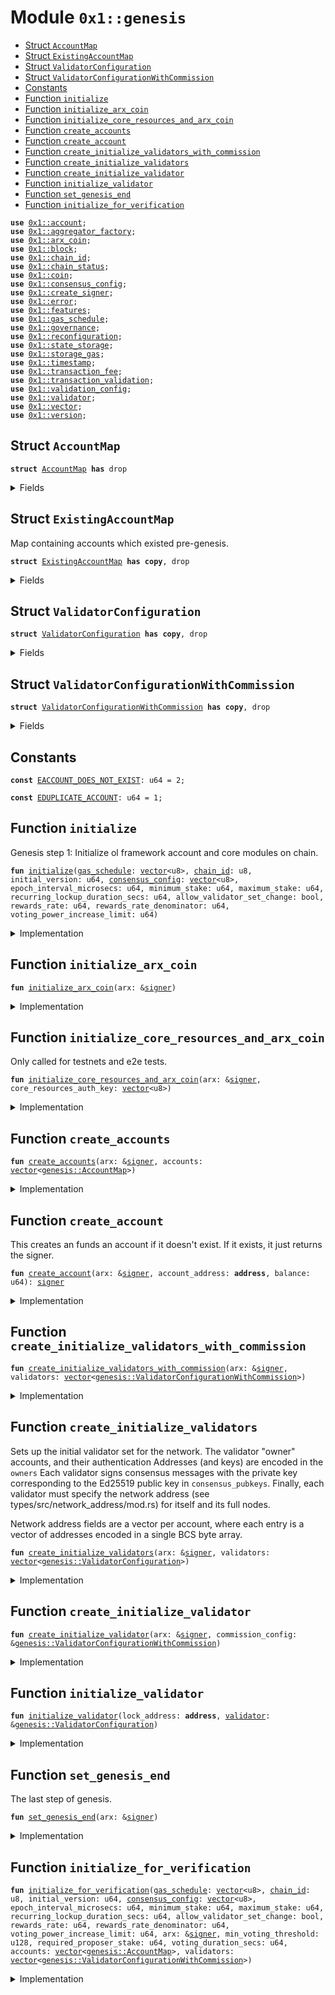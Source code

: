 
<a name="0x1_genesis"></a>

# Module `0x1::genesis`



-  [Struct `AccountMap`](#0x1_genesis_AccountMap)
-  [Struct `ExistingAccountMap`](#0x1_genesis_ExistingAccountMap)
-  [Struct `ValidatorConfiguration`](#0x1_genesis_ValidatorConfiguration)
-  [Struct `ValidatorConfigurationWithCommission`](#0x1_genesis_ValidatorConfigurationWithCommission)
-  [Constants](#@Constants_0)
-  [Function `initialize`](#0x1_genesis_initialize)
-  [Function `initialize_arx_coin`](#0x1_genesis_initialize_arx_coin)
-  [Function `initialize_core_resources_and_arx_coin`](#0x1_genesis_initialize_core_resources_and_arx_coin)
-  [Function `create_accounts`](#0x1_genesis_create_accounts)
-  [Function `create_account`](#0x1_genesis_create_account)
-  [Function `create_initialize_validators_with_commission`](#0x1_genesis_create_initialize_validators_with_commission)
-  [Function `create_initialize_validators`](#0x1_genesis_create_initialize_validators)
-  [Function `create_initialize_validator`](#0x1_genesis_create_initialize_validator)
-  [Function `initialize_validator`](#0x1_genesis_initialize_validator)
-  [Function `set_genesis_end`](#0x1_genesis_set_genesis_end)
-  [Function `initialize_for_verification`](#0x1_genesis_initialize_for_verification)


<pre><code><b>use</b> <a href="account.md#0x1_account">0x1::account</a>;
<b>use</b> <a href="aggregator_factory.md#0x1_aggregator_factory">0x1::aggregator_factory</a>;
<b>use</b> <a href="arx_coin.md#0x1_arx_coin">0x1::arx_coin</a>;
<b>use</b> <a href="block.md#0x1_block">0x1::block</a>;
<b>use</b> <a href="chain_id.md#0x1_chain_id">0x1::chain_id</a>;
<b>use</b> <a href="chain_status.md#0x1_chain_status">0x1::chain_status</a>;
<b>use</b> <a href="coin.md#0x1_coin">0x1::coin</a>;
<b>use</b> <a href="consensus_config.md#0x1_consensus_config">0x1::consensus_config</a>;
<b>use</b> <a href="create_signer.md#0x1_create_signer">0x1::create_signer</a>;
<b>use</b> <a href="../../std/doc/error.md#0x1_error">0x1::error</a>;
<b>use</b> <a href="../../std/doc/features.md#0x1_features">0x1::features</a>;
<b>use</b> <a href="gas_schedule.md#0x1_gas_schedule">0x1::gas_schedule</a>;
<b>use</b> <a href="governance.md#0x1_governance">0x1::governance</a>;
<b>use</b> <a href="reconfiguration.md#0x1_reconfiguration">0x1::reconfiguration</a>;
<b>use</b> <a href="state_storage.md#0x1_state_storage">0x1::state_storage</a>;
<b>use</b> <a href="storage_gas.md#0x1_storage_gas">0x1::storage_gas</a>;
<b>use</b> <a href="timestamp.md#0x1_timestamp">0x1::timestamp</a>;
<b>use</b> <a href="transaction_fee.md#0x1_transaction_fee">0x1::transaction_fee</a>;
<b>use</b> <a href="transaction_validation.md#0x1_transaction_validation">0x1::transaction_validation</a>;
<b>use</b> <a href="validation_config.md#0x1_validation_config">0x1::validation_config</a>;
<b>use</b> <a href="validator.md#0x1_validator">0x1::validator</a>;
<b>use</b> <a href="../../std/doc/vector.md#0x1_vector">0x1::vector</a>;
<b>use</b> <a href="version.md#0x1_version">0x1::version</a>;
</code></pre>



<a name="0x1_genesis_AccountMap"></a>

## Struct `AccountMap`



<pre><code><b>struct</b> <a href="genesis.md#0x1_genesis_AccountMap">AccountMap</a> <b>has</b> drop
</code></pre>



<details>
<summary>Fields</summary>


<dl>
<dt>
<code>account_address: <b>address</b></code>
</dt>
<dd>

</dd>
<dt>
<code>balance: u64</code>
</dt>
<dd>

</dd>
</dl>


</details>

<a name="0x1_genesis_ExistingAccountMap"></a>

## Struct `ExistingAccountMap`

Map containing accounts which existed pre-genesis.


<pre><code><b>struct</b> <a href="genesis.md#0x1_genesis_ExistingAccountMap">ExistingAccountMap</a> <b>has</b> <b>copy</b>, drop
</code></pre>



<details>
<summary>Fields</summary>


<dl>
<dt>
<code>accounts: <a href="../../std/doc/vector.md#0x1_vector">vector</a>&lt;<b>address</b>&gt;</code>
</dt>
<dd>

</dd>
<dt>
<code>allocations: <a href="../../std/doc/vector.md#0x1_vector">vector</a>&lt;u64&gt;</code>
</dt>
<dd>

</dd>
</dl>


</details>

<a name="0x1_genesis_ValidatorConfiguration"></a>

## Struct `ValidatorConfiguration`



<pre><code><b>struct</b> <a href="genesis.md#0x1_genesis_ValidatorConfiguration">ValidatorConfiguration</a> <b>has</b> <b>copy</b>, drop
</code></pre>



<details>
<summary>Fields</summary>


<dl>
<dt>
<code>owner_address: <b>address</b></code>
</dt>
<dd>

</dd>
<dt>
<code>operator_address: <b>address</b></code>
</dt>
<dd>

</dd>
<dt>
<code>vault_address: <b>address</b></code>
</dt>
<dd>

</dd>
<dt>
<code>stake_amount: u64</code>
</dt>
<dd>

</dd>
<dt>
<code>consensus_pubkey: <a href="../../std/doc/vector.md#0x1_vector">vector</a>&lt;u8&gt;</code>
</dt>
<dd>

</dd>
<dt>
<code>proof_of_possession: <a href="../../std/doc/vector.md#0x1_vector">vector</a>&lt;u8&gt;</code>
</dt>
<dd>

</dd>
<dt>
<code>network_addresses: <a href="../../std/doc/vector.md#0x1_vector">vector</a>&lt;u8&gt;</code>
</dt>
<dd>

</dd>
<dt>
<code>full_node_network_addresses: <a href="../../std/doc/vector.md#0x1_vector">vector</a>&lt;u8&gt;</code>
</dt>
<dd>

</dd>
</dl>


</details>

<a name="0x1_genesis_ValidatorConfigurationWithCommission"></a>

## Struct `ValidatorConfigurationWithCommission`



<pre><code><b>struct</b> <a href="genesis.md#0x1_genesis_ValidatorConfigurationWithCommission">ValidatorConfigurationWithCommission</a> <b>has</b> <b>copy</b>, drop
</code></pre>



<details>
<summary>Fields</summary>


<dl>
<dt>
<code>validator_config: <a href="genesis.md#0x1_genesis_ValidatorConfiguration">genesis::ValidatorConfiguration</a></code>
</dt>
<dd>

</dd>
<dt>
<code>commission_percentage: u64</code>
</dt>
<dd>

</dd>
<dt>
<code>join_during_genesis: bool</code>
</dt>
<dd>

</dd>
</dl>


</details>

<a name="@Constants_0"></a>

## Constants


<a name="0x1_genesis_EACCOUNT_DOES_NOT_EXIST"></a>



<pre><code><b>const</b> <a href="genesis.md#0x1_genesis_EACCOUNT_DOES_NOT_EXIST">EACCOUNT_DOES_NOT_EXIST</a>: u64 = 2;
</code></pre>



<a name="0x1_genesis_EDUPLICATE_ACCOUNT"></a>



<pre><code><b>const</b> <a href="genesis.md#0x1_genesis_EDUPLICATE_ACCOUNT">EDUPLICATE_ACCOUNT</a>: u64 = 1;
</code></pre>



<a name="0x1_genesis_initialize"></a>

## Function `initialize`

Genesis step 1: Initialize ol framework account and core modules on chain.


<pre><code><b>fun</b> <a href="genesis.md#0x1_genesis_initialize">initialize</a>(<a href="gas_schedule.md#0x1_gas_schedule">gas_schedule</a>: <a href="../../std/doc/vector.md#0x1_vector">vector</a>&lt;u8&gt;, <a href="chain_id.md#0x1_chain_id">chain_id</a>: u8, initial_version: u64, <a href="consensus_config.md#0x1_consensus_config">consensus_config</a>: <a href="../../std/doc/vector.md#0x1_vector">vector</a>&lt;u8&gt;, epoch_interval_microsecs: u64, minimum_stake: u64, maximum_stake: u64, recurring_lockup_duration_secs: u64, allow_validator_set_change: bool, rewards_rate: u64, rewards_rate_denominator: u64, voting_power_increase_limit: u64)
</code></pre>



<details>
<summary>Implementation</summary>


<pre><code><b>fun</b> <a href="genesis.md#0x1_genesis_initialize">initialize</a>(
    <a href="gas_schedule.md#0x1_gas_schedule">gas_schedule</a>: <a href="../../std/doc/vector.md#0x1_vector">vector</a>&lt;u8&gt;,
    <a href="chain_id.md#0x1_chain_id">chain_id</a>: u8,
    initial_version: u64,
    <a href="consensus_config.md#0x1_consensus_config">consensus_config</a>: <a href="../../std/doc/vector.md#0x1_vector">vector</a>&lt;u8&gt;,
    epoch_interval_microsecs: u64,
	minimum_stake: u64,
	maximum_stake: u64,
    recurring_lockup_duration_secs: u64,
    allow_validator_set_change: bool,
    rewards_rate: u64,
    rewards_rate_denominator: u64,
    voting_power_increase_limit: u64,
) {
    // Initialize the open libra <a href="account.md#0x1_account">account</a>. This is the <a href="account.md#0x1_account">account</a> <b>where</b> system resources and modules
	// will be deployed <b>to</b>. This will be entirely managed by on-chain <a href="governance.md#0x1_governance">governance</a> and no entities have the key or privileges
    // <b>to</b> <b>use</b> this <a href="account.md#0x1_account">account</a>.
    <b>let</b> (arx, arx_signer_cap) = <a href="account.md#0x1_account_create_reserved_account">account::create_reserved_account</a>(@arx);
    // Initialize <a href="account.md#0x1_account">account</a> configs on ol framework <a href="account.md#0x1_account">account</a>.
    <a href="account.md#0x1_account_initialize">account::initialize</a>(&arx);

    <a href="transaction_validation.md#0x1_transaction_validation_initialize">transaction_validation::initialize</a>(
        &arx,
        b"script_prologue",
        b"module_prologue",
        b"multi_agent_script_prologue",
        b"epilogue",
    );

    // Give the decentralized on-chain <a href="governance.md#0x1_governance">governance</a> control over the core framework <a href="account.md#0x1_account">account</a>.
    <a href="governance.md#0x1_governance_store_signer_cap">governance::store_signer_cap</a>(&arx, @arx, arx_signer_cap);

    // Give <a href="governance.md#0x1_governance">governance</a> control over the reserved addresses.
    <b>let</b> reserved_addresses = <a href="../../std/doc/vector.md#0x1_vector">vector</a>&lt;<b>address</b>&gt;[@0x2, @0x3, @0x4, @0x5, @0x6, @0x7, @0x8, @0x9, @0xa];
    <b>while</b> (!<a href="../../std/doc/vector.md#0x1_vector_is_empty">vector::is_empty</a>(&reserved_addresses)) {
        <b>let</b> <b>address</b> = <a href="../../std/doc/vector.md#0x1_vector_pop_back">vector::pop_back</a>&lt;<b>address</b>&gt;(&<b>mut</b> reserved_addresses);
        <b>let</b> (arx, reserved_signer_cap) = <a href="account.md#0x1_account_create_reserved_account">account::create_reserved_account</a>(<b>address</b>);
        <a href="governance.md#0x1_governance_store_signer_cap">governance::store_signer_cap</a>(&arx, <b>address</b>, reserved_signer_cap);
    };

    <a href="consensus_config.md#0x1_consensus_config_initialize">consensus_config::initialize</a>(&arx, <a href="consensus_config.md#0x1_consensus_config">consensus_config</a>);
    <a href="version.md#0x1_version_initialize">version::initialize</a>(&arx, initial_version);
    <a href="validator.md#0x1_validator_initialize">validator::initialize</a>(&arx);
    <a href="validation_config.md#0x1_validation_config_initialize">validation_config::initialize</a>(
        &arx,
	    minimum_stake,
	    maximum_stake,
        recurring_lockup_duration_secs,
        allow_validator_set_change,
        rewards_rate,
        rewards_rate_denominator,
        voting_power_increase_limit,
    );
    <a href="storage_gas.md#0x1_storage_gas_initialize">storage_gas::initialize</a>(&arx);
    <a href="gas_schedule.md#0x1_gas_schedule_initialize">gas_schedule::initialize</a>(&arx, <a href="gas_schedule.md#0x1_gas_schedule">gas_schedule</a>);

    // Ensure we can create aggregators for supply, but not enable it for common <b>use</b> just yet.
    <a href="aggregator_factory.md#0x1_aggregator_factory_initialize_aggregator_factory">aggregator_factory::initialize_aggregator_factory</a>(&arx);
    <a href="coin.md#0x1_coin_initialize_supply_config">coin::initialize_supply_config</a>(&arx);

    <a href="chain_id.md#0x1_chain_id_initialize">chain_id::initialize</a>(&arx, <a href="chain_id.md#0x1_chain_id">chain_id</a>);
    <a href="reconfiguration.md#0x1_reconfiguration_initialize">reconfiguration::initialize</a>(&arx);
    <a href="block.md#0x1_block_initialize">block::initialize</a>(&arx, epoch_interval_microsecs);
    <a href="state_storage.md#0x1_state_storage_initialize">state_storage::initialize</a>(&arx);
    <a href="timestamp.md#0x1_timestamp_set_time_has_started">timestamp::set_time_has_started</a>(&arx);
}
</code></pre>



</details>

<a name="0x1_genesis_initialize_arx_coin"></a>

## Function `initialize_arx_coin`



<pre><code><b>fun</b> <a href="genesis.md#0x1_genesis_initialize_arx_coin">initialize_arx_coin</a>(arx: &<a href="../../std/doc/signer.md#0x1_signer">signer</a>)
</code></pre>



<details>
<summary>Implementation</summary>


<pre><code><b>fun</b> <a href="genesis.md#0x1_genesis_initialize_arx_coin">initialize_arx_coin</a>(arx: &<a href="../../std/doc/signer.md#0x1_signer">signer</a>) {
    <b>let</b> (burn_cap, mint_cap) = <a href="arx_coin.md#0x1_arx_coin_initialize">arx_coin::initialize</a>(arx);
    // Give the `<a href="validator.md#0x1_validator">validator</a>` <b>module</b> MintCapability&lt;ArxCoin&gt; so it can mint rewards.
    <a href="validator.md#0x1_validator_store_arx_coin_mint_cap">validator::store_arx_coin_mint_cap</a>(arx, mint_cap);
    // Give <a href="transaction_fee.md#0x1_transaction_fee">transaction_fee</a> <b>module</b> BurnCapability&lt;ArxCoin&gt; so it can burn gas.
    <a href="transaction_fee.md#0x1_transaction_fee_store_arx_coin_burn_cap">transaction_fee::store_arx_coin_burn_cap</a>(arx, burn_cap);
}
</code></pre>



</details>

<a name="0x1_genesis_initialize_core_resources_and_arx_coin"></a>

## Function `initialize_core_resources_and_arx_coin`

Only called for testnets and e2e tests.


<pre><code><b>fun</b> <a href="genesis.md#0x1_genesis_initialize_core_resources_and_arx_coin">initialize_core_resources_and_arx_coin</a>(arx: &<a href="../../std/doc/signer.md#0x1_signer">signer</a>, core_resources_auth_key: <a href="../../std/doc/vector.md#0x1_vector">vector</a>&lt;u8&gt;)
</code></pre>



<details>
<summary>Implementation</summary>


<pre><code><b>fun</b> <a href="genesis.md#0x1_genesis_initialize_core_resources_and_arx_coin">initialize_core_resources_and_arx_coin</a>(
    arx: &<a href="../../std/doc/signer.md#0x1_signer">signer</a>,
    core_resources_auth_key: <a href="../../std/doc/vector.md#0x1_vector">vector</a>&lt;u8&gt;,
) {
    <b>let</b> (burn_cap, mint_cap) = <a href="arx_coin.md#0x1_arx_coin_initialize">arx_coin::initialize</a>(arx);
    // Give `<a href="validator.md#0x1_validator">validator</a>` <b>module</b> MintCapability&lt;ArxCoin&gt; so it can mint rewards.
    <a href="validator.md#0x1_validator_store_arx_coin_mint_cap">validator::store_arx_coin_mint_cap</a>(arx, mint_cap);
    // Give <a href="transaction_fee.md#0x1_transaction_fee">transaction_fee</a> <b>module</b> BurnCapability&lt;ArxCoin&gt; so it can burn gas.
    <a href="transaction_fee.md#0x1_transaction_fee_store_arx_coin_burn_cap">transaction_fee::store_arx_coin_burn_cap</a>(arx, burn_cap);

    <b>let</b> core_resources = <a href="account.md#0x1_account_create_account">account::create_account</a>(@core_resources);
    <a href="account.md#0x1_account_rotate_authentication_key_internal">account::rotate_authentication_key_internal</a>(&core_resources, core_resources_auth_key);
    <a href="arx_coin.md#0x1_arx_coin_configure_accounts_for_test">arx_coin::configure_accounts_for_test</a>(arx, &core_resources, mint_cap);
}
</code></pre>



</details>

<a name="0x1_genesis_create_accounts"></a>

## Function `create_accounts`



<pre><code><b>fun</b> <a href="genesis.md#0x1_genesis_create_accounts">create_accounts</a>(arx: &<a href="../../std/doc/signer.md#0x1_signer">signer</a>, accounts: <a href="../../std/doc/vector.md#0x1_vector">vector</a>&lt;<a href="genesis.md#0x1_genesis_AccountMap">genesis::AccountMap</a>&gt;)
</code></pre>



<details>
<summary>Implementation</summary>


<pre><code><b>fun</b> <a href="genesis.md#0x1_genesis_create_accounts">create_accounts</a>(arx: &<a href="../../std/doc/signer.md#0x1_signer">signer</a>, accounts: <a href="../../std/doc/vector.md#0x1_vector">vector</a>&lt;<a href="genesis.md#0x1_genesis_AccountMap">AccountMap</a>&gt;) {
    <b>let</b> i = 0;
    <b>let</b> num_accounts = <a href="../../std/doc/vector.md#0x1_vector_length">vector::length</a>(&accounts);
    <b>let</b> unique_accounts = <a href="../../std/doc/vector.md#0x1_vector_empty">vector::empty</a>();

    <b>while</b> (i &lt; num_accounts) {
        <b>let</b> account_map = <a href="../../std/doc/vector.md#0x1_vector_borrow">vector::borrow</a>(&accounts, i);
        <b>assert</b>!(
            !<a href="../../std/doc/vector.md#0x1_vector_contains">vector::contains</a>(&unique_accounts, &account_map.account_address),
            <a href="../../std/doc/error.md#0x1_error_already_exists">error::already_exists</a>(<a href="genesis.md#0x1_genesis_EDUPLICATE_ACCOUNT">EDUPLICATE_ACCOUNT</a>),
        );
        <a href="../../std/doc/vector.md#0x1_vector_push_back">vector::push_back</a>(&<b>mut</b> unique_accounts, account_map.account_address);

        <a href="genesis.md#0x1_genesis_create_account">create_account</a>(
            arx,
            account_map.account_address,
            account_map.balance,
        );

        i = i + 1;
    };
}
</code></pre>



</details>

<a name="0x1_genesis_create_account"></a>

## Function `create_account`

This creates an funds an account if it doesn't exist.
If it exists, it just returns the signer.


<pre><code><b>fun</b> <a href="genesis.md#0x1_genesis_create_account">create_account</a>(arx: &<a href="../../std/doc/signer.md#0x1_signer">signer</a>, account_address: <b>address</b>, balance: u64): <a href="../../std/doc/signer.md#0x1_signer">signer</a>
</code></pre>



<details>
<summary>Implementation</summary>


<pre><code><b>fun</b> <a href="genesis.md#0x1_genesis_create_account">create_account</a>(arx: &<a href="../../std/doc/signer.md#0x1_signer">signer</a>, account_address: <b>address</b>, balance: u64): <a href="../../std/doc/signer.md#0x1_signer">signer</a> {
    <b>if</b> (<a href="account.md#0x1_account_exists_at">account::exists_at</a>(account_address)) {
        <a href="create_signer.md#0x1_create_signer">create_signer</a>(account_address)
    } <b>else</b> {
        <b>let</b> <a href="account.md#0x1_account">account</a> = <a href="account.md#0x1_account_create_account">account::create_account</a>(account_address);
        <a href="coin.md#0x1_coin_register">coin::register</a>&lt;ArxCoin&gt;(&<a href="account.md#0x1_account">account</a>);
        <a href="arx_coin.md#0x1_arx_coin_mint">arx_coin::mint</a>(arx, account_address, balance);
        <a href="account.md#0x1_account">account</a>
    }
}
</code></pre>



</details>

<a name="0x1_genesis_create_initialize_validators_with_commission"></a>

## Function `create_initialize_validators_with_commission`



<pre><code><b>fun</b> <a href="genesis.md#0x1_genesis_create_initialize_validators_with_commission">create_initialize_validators_with_commission</a>(arx: &<a href="../../std/doc/signer.md#0x1_signer">signer</a>, validators: <a href="../../std/doc/vector.md#0x1_vector">vector</a>&lt;<a href="genesis.md#0x1_genesis_ValidatorConfigurationWithCommission">genesis::ValidatorConfigurationWithCommission</a>&gt;)
</code></pre>



<details>
<summary>Implementation</summary>


<pre><code><b>fun</b> <a href="genesis.md#0x1_genesis_create_initialize_validators_with_commission">create_initialize_validators_with_commission</a>(
    arx: &<a href="../../std/doc/signer.md#0x1_signer">signer</a>,
    validators: <a href="../../std/doc/vector.md#0x1_vector">vector</a>&lt;<a href="genesis.md#0x1_genesis_ValidatorConfigurationWithCommission">ValidatorConfigurationWithCommission</a>&gt;,
) {
    <b>let</b> i = 0;
    <b>let</b> num_validators = <a href="../../std/doc/vector.md#0x1_vector_length">vector::length</a>(&validators);
    <b>while</b> (i &lt; num_validators) {
        <b>let</b> <a href="validator.md#0x1_validator">validator</a> = <a href="../../std/doc/vector.md#0x1_vector_borrow">vector::borrow</a>(&validators, i);
        <a href="genesis.md#0x1_genesis_create_initialize_validator">create_initialize_validator</a>(arx, <a href="validator.md#0x1_validator">validator</a>);
        i = i + 1;
    };

    // Destroy open libras ability <b>to</b> mint coins now that we're done <b>with</b> setting up the initial
    // validators.
    <a href="arx_coin.md#0x1_arx_coin_destroy_mint_cap">arx_coin::destroy_mint_cap</a>(arx);

	// Transition <b>to</b> the next epoch
    <a href="validator.md#0x1_validator_on_new_epoch">validator::on_new_epoch</a>();
}
</code></pre>



</details>

<a name="0x1_genesis_create_initialize_validators"></a>

## Function `create_initialize_validators`

Sets up the initial validator set for the network.
The validator "owner" accounts, and their authentication
Addresses (and keys) are encoded in the <code>owners</code>
Each validator signs consensus messages with the private key corresponding to the Ed25519
public key in <code>consensus_pubkeys</code>.
Finally, each validator must specify the network address
(see types/src/network_address/mod.rs) for itself and its full nodes.

Network address fields are a vector per account, where each entry is a vector of addresses
encoded in a single BCS byte array.


<pre><code><b>fun</b> <a href="genesis.md#0x1_genesis_create_initialize_validators">create_initialize_validators</a>(arx: &<a href="../../std/doc/signer.md#0x1_signer">signer</a>, validators: <a href="../../std/doc/vector.md#0x1_vector">vector</a>&lt;<a href="genesis.md#0x1_genesis_ValidatorConfiguration">genesis::ValidatorConfiguration</a>&gt;)
</code></pre>



<details>
<summary>Implementation</summary>


<pre><code><b>fun</b> <a href="genesis.md#0x1_genesis_create_initialize_validators">create_initialize_validators</a>(arx: &<a href="../../std/doc/signer.md#0x1_signer">signer</a>, validators: <a href="../../std/doc/vector.md#0x1_vector">vector</a>&lt;<a href="genesis.md#0x1_genesis_ValidatorConfiguration">ValidatorConfiguration</a>&gt;) {
    <b>let</b> i = 0;
    <b>let</b> num_validators = <a href="../../std/doc/vector.md#0x1_vector_length">vector::length</a>(&validators);

    <b>let</b> validators_with_commission = <a href="../../std/doc/vector.md#0x1_vector_empty">vector::empty</a>();

    <b>while</b> (i &lt; num_validators) {
        <b>let</b> validator_with_commission = <a href="genesis.md#0x1_genesis_ValidatorConfigurationWithCommission">ValidatorConfigurationWithCommission</a> {
            validator_config: <a href="../../std/doc/vector.md#0x1_vector_pop_back">vector::pop_back</a>(&<b>mut</b> validators),
            commission_percentage: 0,
            join_during_genesis: <b>true</b>,
        };
        <a href="../../std/doc/vector.md#0x1_vector_push_back">vector::push_back</a>(&<b>mut</b> validators_with_commission, validator_with_commission);

        i = i + 1;
    };

    <a href="genesis.md#0x1_genesis_create_initialize_validators_with_commission">create_initialize_validators_with_commission</a>(arx, validators_with_commission);
}
</code></pre>



</details>

<a name="0x1_genesis_create_initialize_validator"></a>

## Function `create_initialize_validator`



<pre><code><b>fun</b> <a href="genesis.md#0x1_genesis_create_initialize_validator">create_initialize_validator</a>(arx: &<a href="../../std/doc/signer.md#0x1_signer">signer</a>, commission_config: &<a href="genesis.md#0x1_genesis_ValidatorConfigurationWithCommission">genesis::ValidatorConfigurationWithCommission</a>)
</code></pre>



<details>
<summary>Implementation</summary>


<pre><code><b>fun</b> <a href="genesis.md#0x1_genesis_create_initialize_validator">create_initialize_validator</a>(
    arx: &<a href="../../std/doc/signer.md#0x1_signer">signer</a>,
    commission_config: &<a href="genesis.md#0x1_genesis_ValidatorConfigurationWithCommission">ValidatorConfigurationWithCommission</a>,
) {
    <b>let</b> <a href="validator.md#0x1_validator">validator</a> = &commission_config.validator_config;

    <b>let</b> owner = &<a href="genesis.md#0x1_genesis_create_account">create_account</a>(arx, <a href="validator.md#0x1_validator">validator</a>.owner_address, <a href="validator.md#0x1_validator">validator</a>.stake_amount);
    <a href="genesis.md#0x1_genesis_create_account">create_account</a>(arx, <a href="validator.md#0x1_validator">validator</a>.operator_address, 0);
    <a href="genesis.md#0x1_genesis_create_account">create_account</a>(arx, <a href="validator.md#0x1_validator">validator</a>.vault_address, 0);

    // Initialize the stake lock and join the <a href="validator.md#0x1_validator">validator</a> set.
    <a href="validator.md#0x1_validator_initialize_stake_owner">validator::initialize_stake_owner</a>(
        owner,
        <a href="validator.md#0x1_validator">validator</a>.stake_amount,
        <a href="validator.md#0x1_validator">validator</a>.operator_address,
        <a href="validator.md#0x1_validator">validator</a>.vault_address,
    );
    <b>let</b> lock_address = <a href="validator.md#0x1_validator">validator</a>.owner_address;

    <b>if</b> (commission_config.join_during_genesis) {
        <a href="genesis.md#0x1_genesis_initialize_validator">initialize_validator</a>(lock_address, <a href="validator.md#0x1_validator">validator</a>);
    };
}
</code></pre>



</details>

<a name="0x1_genesis_initialize_validator"></a>

## Function `initialize_validator`



<pre><code><b>fun</b> <a href="genesis.md#0x1_genesis_initialize_validator">initialize_validator</a>(lock_address: <b>address</b>, <a href="validator.md#0x1_validator">validator</a>: &<a href="genesis.md#0x1_genesis_ValidatorConfiguration">genesis::ValidatorConfiguration</a>)
</code></pre>



<details>
<summary>Implementation</summary>


<pre><code><b>fun</b> <a href="genesis.md#0x1_genesis_initialize_validator">initialize_validator</a>(lock_address: <b>address</b>, <a href="validator.md#0x1_validator">validator</a>: &<a href="genesis.md#0x1_genesis_ValidatorConfiguration">ValidatorConfiguration</a>) {
    <b>let</b> operator = &<a href="create_signer.md#0x1_create_signer">create_signer</a>(<a href="validator.md#0x1_validator">validator</a>.operator_address);

    <a href="validator.md#0x1_validator_rotate_consensus_key">validator::rotate_consensus_key</a>(
        operator,
        lock_address,
        <a href="validator.md#0x1_validator">validator</a>.consensus_pubkey,
        <a href="validator.md#0x1_validator">validator</a>.proof_of_possession,
    );
    <a href="validator.md#0x1_validator_update_network_info">validator::update_network_info</a>(
        operator,
        lock_address,
        <a href="validator.md#0x1_validator">validator</a>.network_addresses,
        <a href="validator.md#0x1_validator">validator</a>.full_node_network_addresses,
    );
    <a href="validator.md#0x1_validator_join_validator_set_internal">validator::join_validator_set_internal</a>(operator, lock_address);
}
</code></pre>



</details>

<a name="0x1_genesis_set_genesis_end"></a>

## Function `set_genesis_end`

The last step of genesis.


<pre><code><b>fun</b> <a href="genesis.md#0x1_genesis_set_genesis_end">set_genesis_end</a>(arx: &<a href="../../std/doc/signer.md#0x1_signer">signer</a>)
</code></pre>



<details>
<summary>Implementation</summary>


<pre><code><b>fun</b> <a href="genesis.md#0x1_genesis_set_genesis_end">set_genesis_end</a>(arx: &<a href="../../std/doc/signer.md#0x1_signer">signer</a>) {
    <a href="chain_status.md#0x1_chain_status_set_genesis_end">chain_status::set_genesis_end</a>(arx);
}
</code></pre>



</details>

<a name="0x1_genesis_initialize_for_verification"></a>

## Function `initialize_for_verification`



<pre><code><b>fun</b> <a href="genesis.md#0x1_genesis_initialize_for_verification">initialize_for_verification</a>(<a href="gas_schedule.md#0x1_gas_schedule">gas_schedule</a>: <a href="../../std/doc/vector.md#0x1_vector">vector</a>&lt;u8&gt;, <a href="chain_id.md#0x1_chain_id">chain_id</a>: u8, initial_version: u64, <a href="consensus_config.md#0x1_consensus_config">consensus_config</a>: <a href="../../std/doc/vector.md#0x1_vector">vector</a>&lt;u8&gt;, epoch_interval_microsecs: u64, minimum_stake: u64, maximum_stake: u64, recurring_lockup_duration_secs: u64, allow_validator_set_change: bool, rewards_rate: u64, rewards_rate_denominator: u64, voting_power_increase_limit: u64, arx: &<a href="../../std/doc/signer.md#0x1_signer">signer</a>, min_voting_threshold: u128, required_proposer_stake: u64, voting_duration_secs: u64, accounts: <a href="../../std/doc/vector.md#0x1_vector">vector</a>&lt;<a href="genesis.md#0x1_genesis_AccountMap">genesis::AccountMap</a>&gt;, validators: <a href="../../std/doc/vector.md#0x1_vector">vector</a>&lt;<a href="genesis.md#0x1_genesis_ValidatorConfigurationWithCommission">genesis::ValidatorConfigurationWithCommission</a>&gt;)
</code></pre>



<details>
<summary>Implementation</summary>


<pre><code><b>fun</b> <a href="genesis.md#0x1_genesis_initialize_for_verification">initialize_for_verification</a>(
    <a href="gas_schedule.md#0x1_gas_schedule">gas_schedule</a>: <a href="../../std/doc/vector.md#0x1_vector">vector</a>&lt;u8&gt;,
    <a href="chain_id.md#0x1_chain_id">chain_id</a>: u8,
    initial_version: u64,
    <a href="consensus_config.md#0x1_consensus_config">consensus_config</a>: <a href="../../std/doc/vector.md#0x1_vector">vector</a>&lt;u8&gt;,
    epoch_interval_microsecs: u64,
    minimum_stake: u64,
    maximum_stake: u64,
    recurring_lockup_duration_secs: u64,
    allow_validator_set_change: bool,
    rewards_rate: u64,
    rewards_rate_denominator: u64,
    voting_power_increase_limit: u64,
    arx: &<a href="../../std/doc/signer.md#0x1_signer">signer</a>,
    min_voting_threshold: u128,
    required_proposer_stake: u64,
    voting_duration_secs: u64,
    accounts: <a href="../../std/doc/vector.md#0x1_vector">vector</a>&lt;<a href="genesis.md#0x1_genesis_AccountMap">AccountMap</a>&gt;,
    validators: <a href="../../std/doc/vector.md#0x1_vector">vector</a>&lt;<a href="genesis.md#0x1_genesis_ValidatorConfigurationWithCommission">ValidatorConfigurationWithCommission</a>&gt;
) {
    <a href="genesis.md#0x1_genesis_initialize">initialize</a>(
        <a href="gas_schedule.md#0x1_gas_schedule">gas_schedule</a>,
        <a href="chain_id.md#0x1_chain_id">chain_id</a>,
        initial_version,
        <a href="consensus_config.md#0x1_consensus_config">consensus_config</a>,
        epoch_interval_microsecs,
        minimum_stake,
        maximum_stake,
        recurring_lockup_duration_secs,
        allow_validator_set_change,
        rewards_rate,
        rewards_rate_denominator,
        voting_power_increase_limit
    );
    <a href="../../std/doc/features.md#0x1_features_change_feature_flags">features::change_feature_flags</a>(arx, <a href="../../std/doc/vector.md#0x1_vector">vector</a>[1, 2], <a href="../../std/doc/vector.md#0x1_vector">vector</a>[]);
    <a href="genesis.md#0x1_genesis_initialize_arx_coin">initialize_arx_coin</a>(arx);
    <a href="governance.md#0x1_governance_initialize_for_verification">governance::initialize_for_verification</a>(
        arx,
        min_voting_threshold,
        required_proposer_stake,
        voting_duration_secs
    );
    <a href="genesis.md#0x1_genesis_create_accounts">create_accounts</a>(arx, accounts);
    <a href="genesis.md#0x1_genesis_create_initialize_validators_with_commission">create_initialize_validators_with_commission</a>(arx, validators);
    <a href="genesis.md#0x1_genesis_set_genesis_end">set_genesis_end</a>(arx);
}
</code></pre>



</details>


[move-book]: https://move-language.github.io/move/introduction.html
